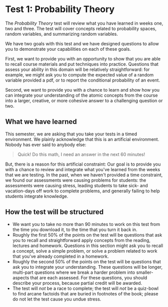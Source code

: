 # Test 1: Probability Theory 
The *Probability Theory* test will review what you have learned in weeks one, two and three. The test will cover concepts related to probability spaces, random variables, and summarizing random variables. 

We have two goals with this test and we have designed questions to allow you to demonstrate your capabilities on each of these goals. 

First, we want to provide you with an opportunity to show that you are able to recall course materials and put techniques into practice. Questions that assess your ability in this domain will be relatively straightforward: for example, we might ask you to compute the expected value of a random variable provided a pdf, or to report the conditional probability of an event. 

Second, we want to provide you with a chance to learn and show how you can integrate your understanding of the atomic concepts from the course into a larger, creative, or more cohesive answer to a challenging question or two. 

## What we have learned 
This semester, we are asking that you take your tests in a timed environment. We plainly acknowledge that this is an artificial environment. Nobody has ever said to anybody else: 

> Quick! Do this math, I need an answer in the next 60 minutes! 

But, there is a reason for this artificial constraint: Our goal is to provide you with a chance to review and integrate what you've learned from the weeks that we are testing. In the past, when we haven't provided a time constraint, we found our assessments were causing problems for students: the assessments were causing stress, leading students to take sick- and vacation-days off work to complete problems, and generally failing to help students integrate knowledge. 

## How the test will be structured 

- We want you to take no more than 90 minutes to work on this test from the time you download it, to the time that you turn it back in. 
- Roughly the first 50% of the points on the test will be questions that ask you to recall and straightforward apply concepts from the reading, lectures and homework. Questions in this section might ask you to recall a concept, solve a simple problem, or solve a problem related to work that you've already completed in a homework.
- Roughly the second 50% of the points on the test will be questions that ask you to integrate your understanding. These questions will be longer, multi-part questions where we break a harder problem into smaller-aspects that are each assessed. For these questions, you should describe your process, because partial credit will be awarded. 
- The test will *not* be a race to complete; the test will *not* be a quiz-bowl to find arcane factoids that are buried in footnotes of the book; please do not let the test cause you undue stress. 
